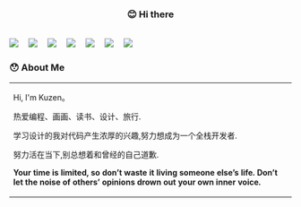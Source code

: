 <div align="center">

### 😊 Hi there 


<br>
</div>
  <!-- profile logo 个人资料徽标 -->
  <div>
    <a href="https://twitter.com/kuzen_lu"><img src="https://img.shields.io/badge/Twitter-推特-blue" /></a>&emsp;
    <a href="https://www.kuzen.top"><img src="https://img.shields.io/badge/Blog-%E5%8D%9A%E5%AE%A2-orange?style=flat" /></a>&emsp;
    <a href="https://www.v2ex.com/member/xiaokunda"><img src="https://img.shields.io/badge/v2ex-V%E7%AB%99-%7B%7D" /></a>&emsp;
    <a href="https://www.xiaohongshu.com/user/profile/5ce2c30400000000180291c5?m_source=mengfanwetab"><img src="https://img.shields.io/badge/xiaohongshu-%E5%B0%8F%E7%BA%A2%E4%B9%A6-%7B%7D?color=red" /></a>&emsp;
    <a href="https://space.bilibili.com/320648841"><img src="https://img.shields.io/badge/Bilibili-B站-ff69b4" /></a>&emsp;
    <a href="https://https://www.youtube.com/@kuzen26"><img src="https://img.shields.io/badge/YouTube-油管-c32136" /></a>&emsp;
    <a href="https://www.zhihu.com/people/ni-kun-ou-ba-26"><img src="https://img.shields.io/badge/Zhihu-知乎-blue" /></a>&emsp;
  </div>
  
  ### 😯 About Me
   
<table>
  <tr>
    <td style="width: 100%; text-align: left;">
      <!-- 个人简介 -->
      <p style="text-indent: 0;">Hi, I'm Kuzen。</p>
      <p style="text-indent: 0;">热爱编程、画画、读书、设计、旅行.</p>
      <p style="text-indent: 0;">学习设计的我对代码产生浓厚的兴趣,努力想成为一个全栈开发者.</p>
      <p style="text-indent: 0;">努力活在当下,别总想着和曾经的自己道歉.</p>
      <p style="text-indent: 0;"><strong>Your time is limited, so don’t waste it living someone else’s life. Don’t let the noise of others’ opinions drown out your own inner voice.</strong></p>
    </td>
    <td>
      <!-- 图片 -->
      <img src="https://raw.githubusercontent.com/chumen-Lu/tuchuang/main/img/white_%E5%89%AF%E6%9C%AC.png" style="width: 88px; height: auto; display: block;">
    </td>
  </tr>
</table>

